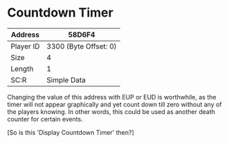 
#  Countdown Timer
Address   | 58D6F4
----------|-------------
Player ID | 3300 (Byte Offset: 0)
Size 	  | 4
Length 	  | 1
SC:R      | Simple Data

Changing the value of this address with EUP or EUD is worthwhile, as the timer will not appear graphically and yet count down till zero without any of the players knowing. In other words, this could be used as another death counter for certain events.

[So is this 'Display Countdown Timer' then?]
